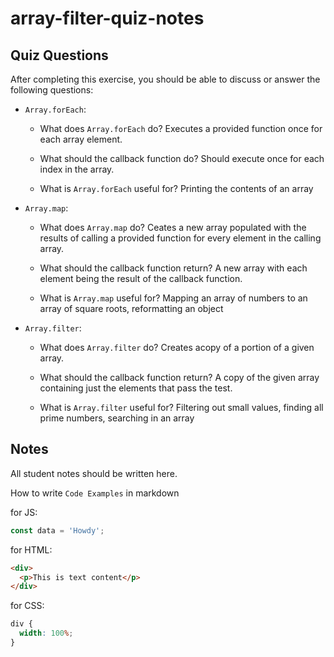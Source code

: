 # array-filter-quiz-notes

## Quiz Questions

After completing this exercise, you should be able to discuss or answer the following questions:

- `Array.forEach`:

  - What does `Array.forEach` do?
    Executes a provided function once for each array element.
  - What should the callback function do?
    Should execute once for each index in the array.

  - What is `Array.forEach` useful for?
    Printing the contents of an array

- `Array.map`:

  - What does `Array.map` do?
    Ceates a new array populated with the results of calling a provided function for every element in the calling array.

  - What should the callback function return?
    A new array with each element being the result of the callback function.

  - What is `Array.map` useful for?
    Mapping an array of numbers to an array of square roots, reformatting an object

- `Array.filter`:

  - What does `Array.filter` do?
    Creates acopy of a portion of a given array.

  - What should the callback function return?
    A copy of the given array containing just the elements that pass the test.

  - What is `Array.filter` useful for?
    Filtering out small values, finding all prime numbers, searching in an array

## Notes

All student notes should be written here.

How to write `Code Examples` in markdown

for JS:

```javascript
const data = 'Howdy';
```

for HTML:

```html
<div>
  <p>This is text content</p>
</div>
```

for CSS:

```css
div {
  width: 100%;
}
```
